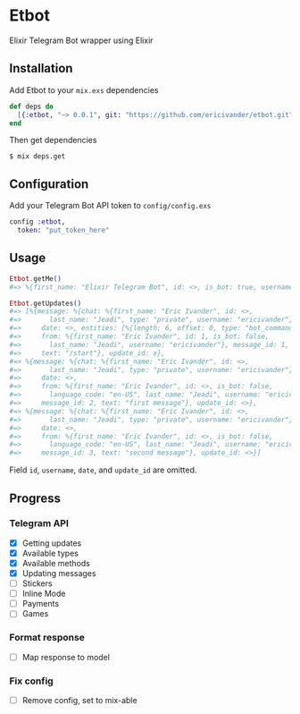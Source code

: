 # Etbot

Elixir Telegram Bot wrapper using Elixir

## Installation

Add Etbot to your `mix.exs` dependencies

```elixir
def deps do
  [{:etbot, "~> 0.0.1", git: "https://github.com/ericivander/etbot.git"}]
end
```

Then get dependencies

```sh-session
$ mix deps.get
```

## Configuration

Add your Telegram Bot API token to `config/config.exs`

```elixir
config :etbot,
  token: "put_token_here"
```

## Usage

```elixir
Etbot.getMe()
#=> %{first_name: "Elixir Telegram Bot", id: <>, is_bot: true, username: <>}

Etbot.getUpdates()
#=> [%{message: %{chat: %{first_name: "Eric Ivander", id: <>,
#=>       last_name: "Jeadi", type: "private", username: "ericivander"},
#=>     date: <>, entities: [%{length: 6, offset: 0, type: "bot_command"}],
#=>     from: %{first_name: "Eric Ivander", id: 1, is_bot: false,
#=>       last_name: "Jeadi", username: "ericivander"}, message_id: 1,
#=>     text: "/start"}, update_id: x},
#=> %{message: %{chat: %{first_name: "Eric Ivander", id: <>,
#=>       last_name: "Jeadi", type: "private", username: "ericivander"},
#=>     date: <>,
#=>     from: %{first_name: "Eric Ivander", id: <>, is_bot: false,
#=>       language_code: "en-US", last_name: "Jeadi", username: "ericivander"},
#=>     message_id: 2, text: "first message"}, update_id: <>},
#=> %{message: %{chat: %{first_name: "Eric Ivander", id: <>,
#=>       last_name: "Jeadi", type: "private", username: "ericivander"},
#=>     date: <>,
#=>     from: %{first_name: "Eric Ivander", id: <>, is_bot: false,
#=>       language_code: "en-US", last_name: "Jeadi", username: "ericivander"},
#=>     message_id: 3, text: "second message"}, update_id: <>}]
```

Field `id`, `username`, `date`, and `update_id` are omitted.

## Progress

### Telegram API

- [X] Getting updates
- [X] Available types
- [X] Available methods
- [X] Updating messages
- [ ] Stickers
- [ ] Inline Mode
- [ ] Payments
- [ ] Games

### Format response

- [ ] Map response to model

### Fix config

- [ ] Remove config, set to mix-able

